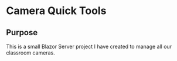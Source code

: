 # Camera Quick Tools
## Purpose
This is a small Blazor Server project I have created to manage all our classroom cameras.